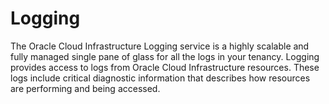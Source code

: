 # Logging

The Oracle Cloud Infrastructure Logging service is a highly scalable and fully managed single pane of glass for all the logs in your tenancy. Logging provides access to logs from Oracle Cloud Infrastructure resources. These logs include critical diagnostic information that describes how resources are performing and being accessed.
